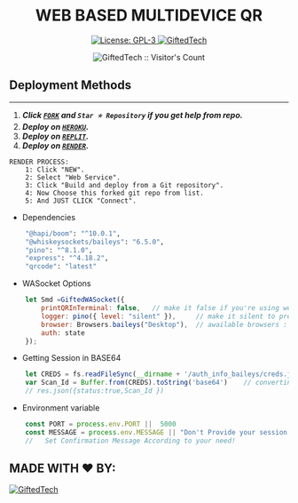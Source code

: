 <h1 align="center"> WEB BASED MULTIDEVICE QR </h1>

  <html>
   <body>
  <p align="center">  
  <a aria-label="FORK" href="https://github.com/Giftedmaurice/gifted-md-qr/fork" target="_blank">
    <img alt="License: GPL-3" src="https://img.shields.io/github/stars/SuhailTechInfo/web-qr?style=social" target="_blank" />
  </a>
  <a aria-label="Gifted_Md is free to use" href="https://youtube.com/@giftedtechnexus" target="_blank">
    <img alt="GiftedTech" src="https://img.shields.io/youtube/channel/subscribers/UCU071AMRqcd5mfTdCgJFwPg" target="_blank" />
  </a>
    <p align="center"><img src="https://profile-counter.glitch.me/{smd-web-qr}/count.svg" alt="GiftedTech :: Visitor's Count" /></p>

     
  </body>
</html>


## Deployment Methods
---
1.  ***Click [`FORK`](https://github.com/Giftedmaurice/gifted-md-qr/fork) and `Star ⭐ Repository` if you get help from repo.***
2.  ***Deploy on [`HEROKU`](https://dashboard.heroku.com/new?template=https://github.com/Giftedmaurice/gifted-md-qr).***
3.  ***Deploy on [`REPLIT`](https://replit.com/github/Giftedmaurice/gifted-md-qr).***
4. ***Deploy on [`RENDER`](https://dashboard.render.com/login).***
```
RENDER PROCESS:
    1: Click "NEW".
    2: Select "Web Service".
    3: Click "Build and deploy from a Git repository".
    4: Now Choose this forked git repo from list.
    5: And JUST CLICK "Connect". 
```




- Dependencies
```sh
    "@hapi/boom": "^10.0.1",
    "@whiskeysockets/baileys": "6.5.0",      
    "pino": "^8.1.0",
    "express": "^4.18.2",
    "qrcode": "latest"
```


- WASocket Options
```js
    let Smd =GiftedWASocket({ 
        printQRInTerminal: false,   // make it false if you're using web
        logger: pino({ level: "silent" }),     // make it silent to prevent baileys buffering
        browser: Browsers.baileys("Desktop"),  // awailable browsers : ubuntu, macOS, baileys.
        auth: state 
    });
```



- Getting Session in BASE64
```js
    let CREDS = fs.readFileSync(__dirname + '/auth_info_baileys/creds.json')
    var Scan_Id = Buffer.from(CREDS).toString('base64')    // converting into Base64 ---- IMPLEMENT ACCOEDING TO YOUR NEED
    // res.json({status:true,Scan_Id })
```




- Environment variable
```js
    const PORT = process.env.PORT ||  5000
    const MESSAGE = process.env.MESSAGE || "Don't Provide your session id to someone!" 
    //   Set Confirmation Message According to your need! 
```









## MADE WITH ❤️ BY:
[![GiftedTech](https://telegra.ph/file/54efddccf41281ad7ec51.jpg)](https://github.com/Giftedmaurice)
